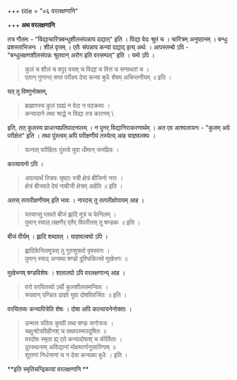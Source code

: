 +++
title = "०६ वरलक्षणानि"

+++
**अथ वरलक्षणानि**

तत्र गौतमः -  "विद्याचारित्रबन्धुशीलसंपन्नाय दद्यात्" इति । विद्या वेदः श्रुतं च । चारित्रम् अनुष्ठानम् । बन्धुः प्रशस्ताभिजनः । शीलं वृत्तम् । एतैः संपन्नाय कन्यां दद्याद् इत्य् अर्थः । आपस्तम्बो ऽपि -  "बन्धुलक्षणशीलसंपन्नः श्रुतवान् अरोग इति वरसम्पत्" इति । यमो ऽपि ।

> कुलं च शीलं च वपुर् वयश् च विद्यां च वित्तं च सनाथतां च ।  
> एतान् गुणान्त् सप्त परीक्ष्य देया कन्या बुधैः शेषम् अचिन्तनीयम् ॥ इति ।

यत् तु विष्णुनोक्तम्,

> ब्राह्मणस्य कुलं ग्राह्यं न वेदा न पदक्रमाः ।  
> कन्यादाने तथा श्राद्धे न विद्या तत्र कारणम् \\

इति, तत् कुलस्य प्राधान्यप्रतिपादनपरम् । न पुनर् विद्यानिराकरणार्थम् । अत एव आश्वलायनः -  "कुलम् अग्रे परीक्षेत" इति । तथा पुंस्त्वम् अपि परीक्षणीयं तस्येत्य् आह याज्ञवल्क्यः ।

> यत्नात् परीक्षितः पुंस्त्वे युवा धीमान् जनप्रियः ।

कात्यायनो ऽपि ।

> अपत्यार्थं स्त्रियः सृष्टाः स्त्री क्षेत्रं बीजिनो नराः ।  
> क्षेत्रं बीजवते देयं नाबीजी क्षेत्रम् अर्हति ॥ इति ।

अतस् तत्परीक्षणीयम् इति भावः । नारदस् तु तत्परीक्षोपायम् आह ।

> यस्याप्सु प्लवते बीजं ह्लादि मूत्रं च फेनिलम् ।  
> पुमान् स्याल् लक्षणैर् एतैर् विपरीतस् तु षण्डकः ॥ इति ।

बीजं वीर्यम् । ह्लादि शब्दवत् । याज्ञवल्क्यो ऽपि ।

> ह्लादिफेनिलमूत्रस् तु गुरुशुक्लो वृषस्वनः ।  
> पुमान् स्याद् अन्यथा षण्डो दुश्चिकित्सो मुखेभगः ॥

मुखेभगष् षण्डविशेषः । शातातपो ऽपि वरलक्षणान्य् आह ।

> वरो वरयितव्यो ऽर्थी कुलशीलसमन्वितः ।  
> रूपवान् पण्डितः प्राज्ञो युवा दोषविवर्जितः ॥ इति ।

वरयितव्यः कन्यापित्रेति शेषः । दोषा अपि कात्यायनेनोक्ताः ।

> उन्मत्तः पतितः कुष्ठी तथा षण्डः सगोत्रजः ।  
> चक्षुःश्रोत्रविहीनश् च तथापस्मारदूषितः ॥  
> वरदोषः स्मृता ह्य् एते कन्यादोषाश् च कीर्तिताः ।  
> दूरस्थानाम् अविद्यानां मोक्षमार्गानुसारिणाम् ॥  
> शूराणां निर्धनानां च न देया कन्यका बुधैः । इति ।

**इति स्मृतिचन्द्रिकायां वरलक्षणानि **
